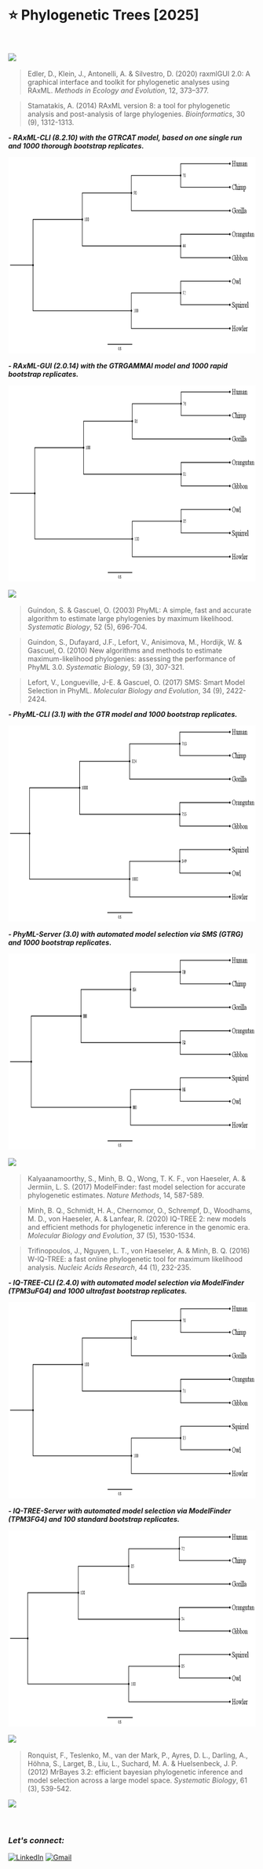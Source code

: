 # :star: Phylogenetic Trees [2025]

<br>

![](https://img.shields.io/badge/MAXIMUM%20LIKELIHOOD%20-Randomized%20Axelerated%20Maximum%20Likelihood%20[RAxML]-green?style=for-the-badge)

> Edler, D., Klein, J., Antonelli, A. & Silvestro, D. (2020) raxmlGUI 2.0: A graphical interface and toolkit for phylogenetic analyses using RAxML. *Methods in Ecology and Evolution*, 12, 373–377.

> Stamatakis, A. (2014) RAxML version 8: a tool for phylogenetic analysis and post-analysis of large phylogenies. *Bioinformatics*, 30 (9), 1312-1313.

***- RAxML-CLI (8.2.10) with the GTRCAT model, based on one single run and 1000 thorough bootstrap replicates.***

<img src="https://github.com/Rohit-Rannavre/Phylogenetic-Trees/blob/main/Trees/1.RAxML-CLI.png" width="600" height="400">

***- RAxML-GUI (2.0.14) with the GTRGAMMAI model and 1000 rapid bootstrap replicates.***

<img src="https://github.com/Rohit-Rannavre/Phylogenetic-Trees/blob/main/Trees/2.RAxML-GUI.png" width="600" height="400">

![](https://img.shields.io/badge/MAXIMUM%20LIKELIHOOD%20-Phylogenetic%20Estimation%20Using%20Maximum%20Likelihood%20[PhyML]-54c7b9?style=for-the-badge)

> Guindon, S. & Gascuel, O. (2003) PhyML: A simple, fast and accurate algorithm to estimate large phylogenies by maximum likelihood. *Systematic Biology*, 52 (5), 696-704.

> Guindon, S., Dufayard, J.F., Lefort, V., Anisimova, M., Hordijk, W. & Gascuel, O. (2010) New algorithms and methods to estimate maximum-likelihood phylogenies: assessing the performance of PhyML 3.0. *Systematic Biology*, 59 (3), 307-321.

> Lefort, V., Longueville, J-E. & Gascuel, O. (2017) SMS: Smart Model Selection in PhyML. *Molecular Biology and Evolution*, 34 (9), 2422-2424.

***- PhyML-CLI (3.1) with the GTR model and 1000 bootstrap replicates.***

<img src="https://github.com/Rohit-Rannavre/Phylogenetic-Trees/blob/main/Trees/3.PhyML-CLI.png" width="600" height="400">

***- PhyML-Server (3.0) with automated model selection via SMS (GTRG) and 1000 bootstrap replicates.***

<img src="https://github.com/Rohit-Rannavre/Phylogenetic-Trees/blob/main/Trees/4.PhyML-Server.png" width="600" height="400">

![](https://img.shields.io/badge/MAXIMUM%20LIKELIHOOD%20-IQ--TREE-eb3471?style=for-the-badge)

> Kalyaanamoorthy, S., Minh, B. Q., Wong, T. K. F., von Haeseler, A. & Jermiin, L. S. (2017) ModelFinder: fast model selection for accurate phylogenetic estimates. *Nature Methods*, 14, 587-589.

> Minh, B. Q., Schmidt, H. A., Chernomor, O., Schrempf, D., Woodhams, M. D., von Haeseler, A. & Lanfear, R. (2020) IQ-TREE 2: new models and efficient methods for phylogenetic inference in the genomic era. *Molecular Biology and Evolution*, 37 (5), 1530-1534.

> Trifinopoulos, J., Nguyen, L. T., von Haeseler, A. & Minh, B. Q. (2016) W-IQ-TREE: a fast online phylogenetic tool for maximum likelihood analysis. *Nucleic Acids Research*, 44 (1), 232-235.

***- IQ-TREE-CLI (2.4.0) with automated model selection via ModelFinder (TPM3uFG4) and 1000 ultrafast bootstrap replicates.***

<img src="https://github.com/Rohit-Rannavre/Phylogenetic-Trees/blob/main/Trees/5.IQTREE-CLI.png" width="600" height="400">

***- IQ-TREE-Server with automated model selection via ModelFinder (TPM3FG4) and 100 standard bootstrap replicates.***

<img src="https://github.com/Rohit-Rannavre/Phylogenetic-Trees/blob/main/Trees/6.IQTREE-Server.png" width="600" height="400">

![](https://img.shields.io/badge/BAYESIAN%20INFERENCE%20-MRBAYES-ebe534?style=for-the-badge)

> Ronquist, F., Teslenko, M., van der Mark, P., Ayres, D. L., Darling, A., Höhna, S., Larget, B., Liu, L., Suchard, M. A. & Huelsenbeck, J. P. (2012) MrBayes 3.2: efficient bayesian phylogenetic inference and model selection across a large model space. *Systematic Biology*, 61 (3), 539-542.

![](https://img.shields.io/badge/BAYESIAN%20INFERENCE%20-Bayesian%20Evolutionary%20Analysis%20Sampling%20Trees%20[BEAST]-d924ed?style=for-the-badge)

<br>

### ***Let's connect:*** 
[![LinkedIn](https://img.shields.io/badge/linkedin-%230077B5.svg?style=for-the-badge&logo=linkedin&logoColor=white)](https://www.linkedin.com/in/rohit-rannavre) 
[![Gmail](https://img.shields.io/badge/Gmail-D14836?style=for-the-badge&logo=gmail&logoColor=white)](mailto:rohit.rannavre@gmail.com)

